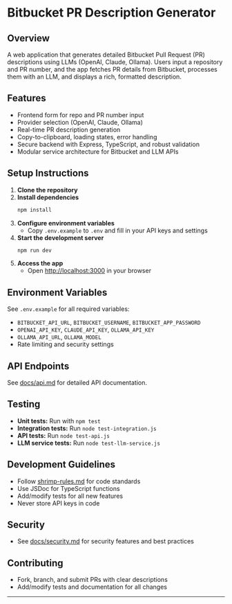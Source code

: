 # Bitbucket PR Description Generator

## Overview
A web application that generates detailed Bitbucket Pull Request (PR) descriptions using LLMs (OpenAI, Claude, Ollama). Users input a repository and PR number, and the app fetches PR details from Bitbucket, processes them with an LLM, and displays a rich, formatted description.

## Features
- Frontend form for repo and PR number input
- Provider selection (OpenAI, Claude, Ollama)
- Real-time PR description generation
- Copy-to-clipboard, loading states, error handling
- Secure backend with Express, TypeScript, and robust validation
- Modular service architecture for Bitbucket and LLM APIs

## Setup Instructions
1. **Clone the repository**
2. **Install dependencies**
   ```sh
   npm install
   ```
3. **Configure environment variables**
   - Copy `.env.example` to `.env` and fill in your API keys and settings
4. **Start the development server**
   ```sh
   npm run dev
   ```
5. **Access the app**
   - Open [http://localhost:3000](http://localhost:3000) in your browser

## Environment Variables
See `.env.example` for all required variables:
- `BITBUCKET_API_URL`, `BITBUCKET_USERNAME`, `BITBUCKET_APP_PASSWORD`
- `OPENAI_API_KEY`, `CLAUDE_API_KEY`, `OLLAMA_API_KEY`
- `OLLAMA_API_URL`, `OLLAMA_MODEL`
- Rate limiting and security settings

## API Endpoints
See [docs/api.md](api.md) for detailed API documentation.

## Testing
- **Unit tests:** Run with `npm test`
- **Integration tests:** Run `node test-integration.js`
- **API tests:** Run `node test-api.js`
- **LLM service tests:** Run `node test-llm-service.js`

## Development Guidelines
- Follow [shrimp-rules.md](../.shrimp_data/shrimp-rules.md) for code standards
- Use JSDoc for TypeScript functions
- Add/modify tests for all new features
- Never store API keys in code

## Security
- See [docs/security.md](security.md) for security features and best practices

## Contributing
- Fork, branch, and submit PRs with clear descriptions
- Add/modify tests and documentation for all changes

---
